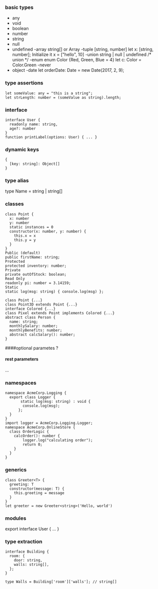 ### basic types
- any
- void
- boolean
- number
- string 
- null
- undefined
-array  string[]   or  Array<number>
-tuple  [string, number]     let x: [string, number]; Initialize it x = ["hello", 10]
-union  string | null | undefined   /* union */
-enum  enum Color {Red, Green, Blue = 4}    let c: Color = Color.Green
-never 
- object
-date  let orderDate: Date = new Date(2017, 2, 9);



### type assertions
```
let someValue: any = "this is a string";
let strLength: number = (someValue as string).length;
```

###  interface  
```
interface User {
  readonly name: string,
  age?: number
}
function printLabel(options: User) { ... }
```

### dynamic keys
```
{
  [key: string]: Object[]
}
```

### type alias
type Name = string | string[]


### classes
```
class Point {
  x: number
  y: number
  static instances = 0
  constructor(x: number, y: number) {
    this.x = x
    this.y = y
  }
}
Public (default)
public firstName: string;
Protected
protected inventory: number;
Private
private outOfS­tock: boolean;
Read Only
readonly pi: number = 3.14159;
Static
static log(msg: string) { consol­e.l­og(msg) };

class Point {...}
class Point3D extends Point {...}
interface Colored {...}
class Pixel extends Point implements Colored {...}
abstract class Person {
  name: string;
  monthlySalary: number;
  monthlyBenefits: number;
  abstract calcSalary(): number;
}
```

####optional parametes
?

#### rest parameters
...

###  namespaces
```
namespace AcmeCorp.Logging {
  export class Logger {
       static log(msg: string) : void {
        console.log(msg);
      };
  }
}
import logger = AcmeCorp.Logging.Logger;
namespace AcmeCorp.OnlineStore {
  class OrderLogic {
    calcOrder(): number {
        logger.log("calculating order");
        return 0;
    }
  }
}
```

###  generics
```
class Greeter<T> {
  greeting: T
  constructor(message: T) {
    this.greeting = message
  }
}
let greeter = new Greeter<string>('Hello, world')
```

### modules
export interface User { ... }

### type extraction
```
interface Building {
  room: {
    door: string,
    walls: string[],
  };
}

type Walls = Building['room']['walls']; // string[]
```
